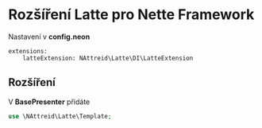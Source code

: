 # Rozšíření Latte pro Nette Framework
Nastavení v **config.neon**
```neon
extensions:
    latteExtension: NAttreid\Latte\DI\LatteExtension
```

## Rozšíření
V **BasePresenter** přidáte
```php
use \NAttreid\Latte\Template;
```